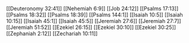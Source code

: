 [[Deuteronomy 32:41]]
[[Nehemiah 6:9]]
[[Job 24:12]]
[[Psalms 17:13]]
[[Psalms 18:32]]
[[Psalms 18:39]]
[[Psalms 144:1]]
[[Isaiah 10:5]]
[[Isaiah 10:15]]
[[Isaiah 45:1]]
[[Isaiah 45:5]]
[[Jeremiah 27:6]]
[[Jeremiah 27:7]]
[[Jeremiah 51:52]]
[[Ezekiel 26:15]]
[[Ezekiel 30:10]]
[[Ezekiel 30:25]]
[[Zephaniah 2:12]]
[[Zechariah 10:11]]
